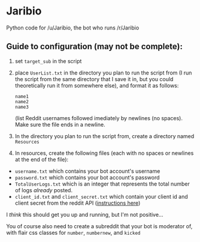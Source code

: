 # Jaribio
Python code for /u/Jaribio, the bot who runs /r/Jaribio

## Guide to configuration (may not be complete):

1. set `target_sub` in the script
2. place `UserList.txt` in the directory you plan to run the script from (I run the script from the same directory that I save it in, but you could theoretically run it from somewhere else), and format it as follows:

   ```
   name1
   name2
   name3
   ```

   (list Reddit usernames followed imediately by newlines (no spaces). Make sure the file ends in a newline.

3. In the directory you plan to run the script from, create a directory named `Resources`
4. In resources, create the following files (each with no spaces or newlines at the end of the file):
  - `username.txt` which contains your bot account's username
  - `password.txt` which contains your bot account's password
  - `TotalUserLogs.txt` which is an integer that represents the total number of logs *already* posted.
  - `client_id.txt` and `client_secret.txt` which contain your client id and client secret from the reddit API ([instructions here](https://github.com/reddit/reddit/wiki/OAuth2))


I *think* this should get you up and running, but I'm not positive…

You of course also need to create a subreddit that your bot is moderator of, with flair css classes for `number`, `numbernew`, and `kicked`